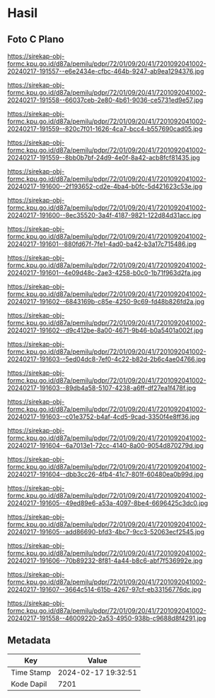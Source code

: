 # Hasil

## Foto C Plano

https://sirekap-obj-formc.kpu.go.id/d87a/pemilu/pdpr/72/01/09/20/41/7201092041002-20240217-191557--e6e2434e-cfbc-464b-9247-ab9ea1294376.jpg

https://sirekap-obj-formc.kpu.go.id/d87a/pemilu/pdpr/72/01/09/20/41/7201092041002-20240217-191558--66037ceb-2e80-4b61-9036-ce5731ed9e57.jpg

https://sirekap-obj-formc.kpu.go.id/d87a/pemilu/pdpr/72/01/09/20/41/7201092041002-20240217-191559--820c7f01-1626-4ca7-bcc4-b557690cad05.jpg

https://sirekap-obj-formc.kpu.go.id/d87a/pemilu/pdpr/72/01/09/20/41/7201092041002-20240217-191559--8bb0b7bf-24d9-4e0f-8a42-acb8fcf81435.jpg

https://sirekap-obj-formc.kpu.go.id/d87a/pemilu/pdpr/72/01/09/20/41/7201092041002-20240217-191600--2f193652-cd2e-4ba4-b0fc-5d421623c53e.jpg

https://sirekap-obj-formc.kpu.go.id/d87a/pemilu/pdpr/72/01/09/20/41/7201092041002-20240217-191600--8ec35520-3a4f-4187-9821-122d84d31acc.jpg

https://sirekap-obj-formc.kpu.go.id/d87a/pemilu/pdpr/72/01/09/20/41/7201092041002-20240217-191601--880fd67f-7fe1-4ad0-ba42-b3a17c715486.jpg

https://sirekap-obj-formc.kpu.go.id/d87a/pemilu/pdpr/72/01/09/20/41/7201092041002-20240217-191601--4e09d48c-2ae3-4258-b0c0-1b71f963d2fa.jpg

https://sirekap-obj-formc.kpu.go.id/d87a/pemilu/pdpr/72/01/09/20/41/7201092041002-20240217-191602--6843169b-c85e-4250-9c69-fd48b826fd2a.jpg

https://sirekap-obj-formc.kpu.go.id/d87a/pemilu/pdpr/72/01/09/20/41/7201092041002-20240217-191602--d9c412be-8a00-4671-9b46-b0a5401a002f.jpg

https://sirekap-obj-formc.kpu.go.id/d87a/pemilu/pdpr/72/01/09/20/41/7201092041002-20240217-191603--5ed04dc8-7ef0-4c22-b82d-2b6c4ae04766.jpg

https://sirekap-obj-formc.kpu.go.id/d87a/pemilu/pdpr/72/01/09/20/41/7201092041002-20240217-191603--89db4a58-5107-4238-a6ff-df27ea1f478f.jpg

https://sirekap-obj-formc.kpu.go.id/d87a/pemilu/pdpr/72/01/09/20/41/7201092041002-20240217-191603--c01e3752-b4af-4cd5-9cad-3350f4e8ff36.jpg

https://sirekap-obj-formc.kpu.go.id/d87a/pemilu/pdpr/72/01/09/20/41/7201092041002-20240217-191604--6a7013e1-72cc-4140-8a00-9054d870279d.jpg

https://sirekap-obj-formc.kpu.go.id/d87a/pemilu/pdpr/72/01/09/20/41/7201092041002-20240217-191604--dbb3cc26-4fb4-41c7-801f-60480ea0b99d.jpg

https://sirekap-obj-formc.kpu.go.id/d87a/pemilu/pdpr/72/01/09/20/41/7201092041002-20240217-191605--49ed89e6-a53a-4097-8be4-6696425c3dc0.jpg

https://sirekap-obj-formc.kpu.go.id/d87a/pemilu/pdpr/72/01/09/20/41/7201092041002-20240217-191605--add86690-bfd3-4bc7-9cc3-52063ecf2545.jpg

https://sirekap-obj-formc.kpu.go.id/d87a/pemilu/pdpr/72/01/09/20/41/7201092041002-20240217-191606--70b89232-8f81-4a44-b8c6-abf7f536992e.jpg

https://sirekap-obj-formc.kpu.go.id/d87a/pemilu/pdpr/72/01/09/20/41/7201092041002-20240217-191607--3664c514-615b-4267-97cf-eb33156776dc.jpg

https://sirekap-obj-formc.kpu.go.id/d87a/pemilu/pdpr/72/01/09/20/41/7201092041002-20240217-191558--46009220-2a53-4950-938b-c9688d8f4291.jpg


## Metadata

| Key        | Value               |
| ---------- | ------------------- |
| Time Stamp | 2024-02-17 19:32:51 |
| Kode Dapil | 7201                |



